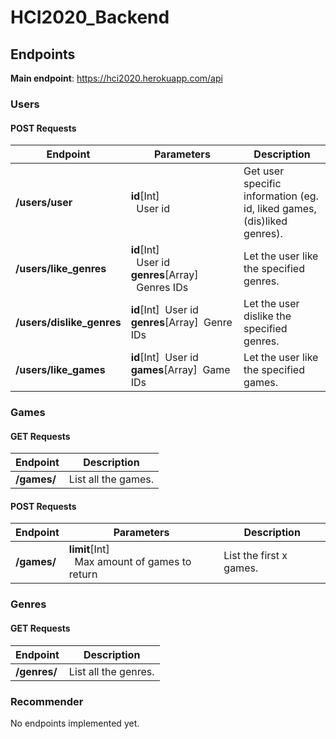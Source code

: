 # HCI2020_Backend

## Endpoints

**Main endpoint**: https://hci2020.herokuapp.com/api

### Users

#### POST Requests

| Endpoint                  | Parameters                                                                           | Description                                                             |
| ------------------------- | ------------------------------------------------------------------------------------ | ----------------------------------------------------------------------- |
| **/users/user**           | **id**[Int]<br/>&nbsp;&nbsp;User id                                                  | Get user specific information (eg. id, liked games, (dis)liked genres). |
| **/users/like_genres**    | **id**[Int]<br/>&nbsp;&nbsp;User id<br/>**genres**[Array]<br/>&nbsp;&nbsp;Genres IDs | Let the user like the specified genres.                                 |
| **/users/dislike_genres** | **id**[Int]&nbsp;&nbsp;User id<br/>**genres**[Array]&nbsp;&nbsp;Genre IDs            | Let the user dislike the specified genres.                              |
| **/users/like_games**     | **id**[Int]&nbsp;&nbsp;User id<br/>**games**[Array]&nbsp;&nbsp;Game IDs              | Let the user like the specified games.                                  |

### Games

#### GET Requests

| Endpoint    | Description         |
| ----------- | ------------------- |
| **/games/** | List all the games. |

#### POST Requests

| Endpoint    | Parameters                                                   | Description             |
| ----------- | ------------------------------------------------------------ | ----------------------- |
| **/games/** | **limit**[Int]<br/>&nbsp;&nbsp;Max amount of games to return | List the first x games. |

### Genres

#### GET Requests

| Endpoint     | Description          |
| ------------ | -------------------- |
| **/genres/** | List all the genres. |

### Recommender

No endpoints implemented yet.

<!-- | Endpoint       | Type | Parameters | Description          |
| -------------- | ---- | ---------- | -------------------- |
| **api/games/** | GET  |            | List all the genres. | -->
